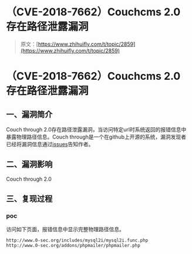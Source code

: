 # （CVE-2018-7662）Couchcms 2.0 存在路径泄露漏洞

> 原文：[https://www.zhihuifly.com/t/topic/2859](https://www.zhihuifly.com/t/topic/2859)

# （CVE-2018-7662）Couchcms 2.0 存在路径泄露漏洞

## 一、漏洞简介

Couch through 2.0存在路径泄露漏洞，当访问特定url时系统返回的报错信息中暴露物理路径信息。Couch through是一个在github上开源的系统，漏洞发现者已经将漏洞信息通过[issues](https://github.com/CouchCMS/CouchCMS/issues/46)告知作者。

## 二、漏洞影响

Couch through 2.0

## 三、复现过程

### poc

访问如下页面，报错信息中显示完整物理路径信息。

```
http://www.0-sec.org/includes/mysql2i/mysql2i.func.php
http://www.0-sec.org/addons/phpmailer/phpmailer.php 
```